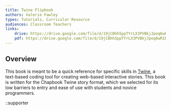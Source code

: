 ```yaml
---
title: Twine Flipbook
authors: Valerie Fawley
types: Tutorials, Curricular Resource
audiences: Classroom Teachers
links:
    drive: https://drive.google.com/file/d/19jCBhh5ppTYrLX3PVBkjJpeq6wRID3M8/view
    pdf: https://drive.google.com/file/d/19jCBhh5ppTYrLX3PVBkjJpeq6wRID3M8/view
---
```


## Overview

This book is meant to be a quick reference for specific skills in [Twine](https://twinery.org), a text-based coding tool for creating web-based interactive stories. This book is written for the Chapbook Twine story format, which we selected for its low barriers to entry and ease of use with students and novice programmers.

::supporter